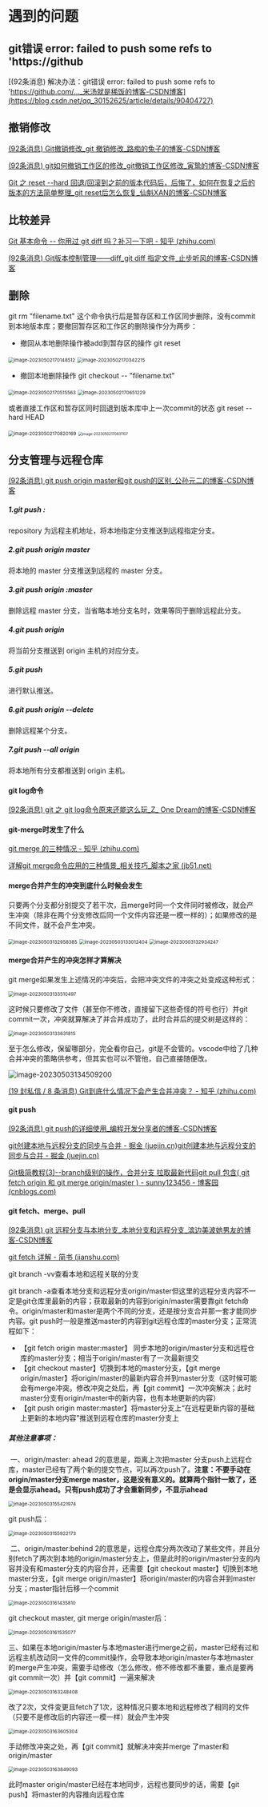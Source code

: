 # 遇到的问题

## git错误 error: failed to push some refs to 'https://github

[(92条消息) 解决办法：git错误 error: failed to push some refs to 'https://github.com/..._米汤就是稀饭的博客-CSDN博客](https://blog.csdn.net/qq_30152625/article/details/90404727)

## 撤销修改

[(92条消息) Git撤销修改_git 撤销修改_路痴的兔子的博客-CSDN博客](https://blog.csdn.net/qq_37284607/article/details/118822368)

[(92条消息) git如何撤销工作区的修改_git撤销工作区修改_寅鸷的博客-CSDN博客](https://blog.csdn.net/Zx13170918986/article/details/120838397)

[Git 之 reset --hard 回退/回滚到之前的版本代码后，后悔了，如何在恢复之后的版本的方法简单整理_git reset后怎么恢复_仙魁XAN的博客-CSDN博客](https://blog.csdn.net/u014361280/article/details/127740356)

## 比较差异

[Git 基本命令 -- 你用过 git diff 吗？补习一下吧 - 知乎 (zhihu.com)](https://zhuanlan.zhihu.com/p/148312377)

[(92条消息) Git版本控制管理——diff_git diff 指定文件_止步听风的博客-CSDN博客](https://blog.csdn.net/SAKURASANN/article/details/125472567)

## 删除

git rm "filename.txt" 这个命令执行后是暂存区和工作区同步删除，没有commit到本地版本库；要撤回暂存区和工作区的删除操作分为两步：

- 撤回从本地删除操作被add到暂存区的操作 git reset

​	<img src=".//images//image-20230502170148512.png" alt="image-20230502170148512" style="zoom:67%;" /> <img src=".//images//image-20230502170342215.png" alt="image-20230502170342215" style="zoom:67%;" />

- 撤回本地删除操作 git checkout -- "filename.txt"

<img src=".//images//image-20230502170515563.png" alt="image-20230502170515563" style="zoom:67%;" /> <img src=".//images//image-20230502170651229.png" alt="image-20230502170651229" style="zoom:67%;" />

或者直接工作区和暂存区同时回退到版本库中上一次commit的状态 git reset --hard HEAD

<img src=".//images//image-20230502170820169.png" alt="image-20230502170820169" style="zoom:67%;" /> <img src=".//images//image-20230502170831107.png" alt="image-20230502170831107" style="zoom: 50%;" />

## 分支管理与远程仓库

[(92条消息) git push origin master和git push的区别_公孙元二的博客-CSDN博客](https://blog.csdn.net/Amnesiac666/article/details/120511618)

##### 1.git push <repository> <localbranchName>:<branchName>

  repository 为远程主机地址，将本地指定分支推送到远程指定分支。

##### 2.git push origin master

  将本地的 master 分支推送到远程的 master 分支。

##### 3.git push origin :master

  删除远程 master 分支，当省略本地分支名时，效果等同于删除远程此分支。

##### 4.git push origin

  将当前分支推送到 origin 主机的对应分支。

##### 5.git push

  进行默认推送。

##### 6.git push origin --delete <branchName>

  删除远程某个分支。

##### 7.git push --all origin

  将本地所有分支都推送到 origin 主机。

#### git log命令

[(92条消息) git 之 git log命令原来还能这么玩_Z_ One Dream的博客-CSDN博客](https://blog.csdn.net/weixin_42335036/article/details/122974672)

#### git-merge时发生了什么

[git merge 的三种情况 - 知乎 (zhihu.com)](https://zhuanlan.zhihu.com/p/545635048)

[详解git merge命令应用的三种情景_相关技巧_脚本之家 (jb51.net)](https://www.jb51.net/article/192812.htm)

#### merge合并产生的冲突到底什么时候会发生

只要两个分支都分别提交了若干次，且merge时同一个文件同时被修改，就会产生冲突（除非在两个分支修改后同一个文件内容还是一模一样的）；如果修改的是不同文件，就不会产生冲突。

<img src=".//images//image-20230503132958385.png" alt="image-20230503132958385" style="zoom:67%;" />

<img src=".//images//image-20230503133012404.png" alt="image-20230503133012404" style="zoom:67%;" />

<img src=".//images//image-20230503132934247.png" alt="image-20230503132934247" style="zoom:67%;" />

#### merge合并产生的冲突怎样才算解决

git merge如果发生上述情况的冲突后，会把冲突文件的冲突之处变成这种形式：

<img src=".//images//image-20230503133510497.png" alt="image-20230503133510497" style="zoom:67%;" /> 

这时候只要修改了文件（甚至你不修改，直接留下这些奇怪的符号也行）并git commit一次，冲突就算解决了并合并成功了，此时合并后的提交树是这样的：

<img src=".//images//image-20230503133631815.png" alt="image-20230503133631815" style="zoom:67%;" />

至于怎么修改，保留哪部分，完全看你自己，git是不会管的。vscode中给了几种合并冲突的策略供参考，但其实也可以不管他，自己直接随便改。

![image-20230503134509200](.//images//image-20230503134509200.png)

[(19 封私信 / 8 条消息) Git到底什么情况下会产生合并冲突？ - 知乎 (zhihu.com)](https://www.zhihu.com/question/510309450/answer/2342052525?utm_id=0)

#### git push

[(92条消息) git push的详细使用_编程开发分享者的博客-CSDN博客](https://blog.csdn.net/chaogu94/article/details/111057046)

[git创建本地与远程分支的同步与合并 - 掘金 (juejin.cn)](https://juejin.cn/post/6844903713803337741)[git创建本地与远程分支的同步与合并 - 掘金 (juejin.cn)](https://juejin.cn/post/6844903713803337741)

[Git极简教程(3)--branch级别的操作，合并分支 拉取最新代码git pull 包含( git fetch origin 和 git merge origin/master ) - sunny123456 - 博客园 (cnblogs.com)](https://www.cnblogs.com/sunny3158/p/16813103.html)

#### git fetch、merge、pull 

[(92条消息) git 远程分支与本地分支_本地分支和远程分支_滨边美波她男友的博客-CSDN博客](https://blog.csdn.net/weixin_42109053/article/details/127475184)

[git fetch 详解 - 简书 (jianshu.com)](https://www.jianshu.com/p/a5c4d2f99807)

git branch -vv查看本地和远程关联的分支

git branch -a查看本地分支和远程分支origin/master但这里的远程分支内容不一定是git仓库里最新的内容；获取最新的内容到origin/master需要靠git fetch命令。origin/master和master是两个不同的分支，还是按分支合并那一套才能同步内容。git push时一般是推送master的内容到git远程仓库的master分支；正常流程如下：

- 【git fetch origin master:master】 同步本地的origin/master分支和远程仓库的master分支；相当于origin/master有了一次最新提交
- 【git checkout master】切换到本地的master分支，【git merge origin/master】将origin/master的最新内容合并到master分支（这时候可能会有merge冲突。修改冲突之处后，再【git commit】一次冲突解决；此时master分支有origin/master中的新内容，也有本地更新的内容）
- 【git push origin master:master】将master分支上“在远程更新内容的基础上更新的本地内容”推送到远程仓库的master分支上

 

##### 其他注意事项：

​	一、origin/master: ahead 2的意思是，距离上次把master 分支push上远程仓库，master已经有了两个新的提交节点，可以再次push了。**注意：不要手动在origin/master分支merge master，这是没有意义的。就算两个指针一致了，还是会显示ahead。只有push成功了才会重新同步，不显示ahead**

<img src=".//images//image-20230503155421974.png" alt="image-20230503155421974" style="zoom:67%;" /> 

git push后：

<img src=".//images//image-20230503155922173.png" alt="image-20230503155922173" style="zoom:67%;" /> 

​	二、origin/master:behind 2的意思是，远程仓库分两次改动了某些文件，并且分别fetch了两次到本地的origin/master分支上，但是此时的origin/master分支的内容并没有和master分支的内容合并，还需要【git checkout master】切换到本地master分支，【git merge origin/master】将origin/master的内容合并到master分支；master指针后移一个commit

<img src=".//images//image-20230503161435810.png" alt="image-20230503161435810" style="zoom:67%;" /> 

git checkout master, git merge origin/master后：

<img src=".//images//image-20230503161535077.png" alt="image-20230503161535077" style="zoom:67%;" /> 

​	三、如果在本地origin/master与本地master进行merge之前，master已经有过和远程主机改动同一文件的commit操作，会导致本地origin/master与本地master的merge产生冲突，需要手动修改（怎么修改，修不修改都不重要，重点是要再git commit一次）并【git commit】一遍来解决

<img src=".//images//image-20230503163248408.png" alt="image-20230503163248408" style="zoom:67%;" /> 

改了2次，文件变更且fetch了1次，这种情况只要本地和远程修改了相同的文件（只要不是修改后的内容还一模一样）就会产生冲突

<img src=".//images//image-20230503163605304.png" alt="image-20230503163605304" style="zoom:67%;" /> 

手动修改冲突之处，再【git commit】就解决冲突并merge 了master和origin/master

<img src=".//images//image-20230503163849093.png" alt="image-20230503163849093" style="zoom:67%;" /> 

此时master origin/master已经在本地同步，远程也要同步的话，需要【git push】将master的内容推向远程仓库

